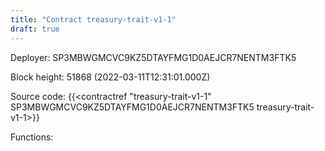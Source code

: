 ```yaml
---
title: "Contract treasury-trait-v1-1"
draft: true
---
```

Deployer: SP3MBWGMCVC9KZ5DTAYFMG1D0AEJCR7NENTM3FTK5


 



Block height: 51868 (2022-03-11T12:31:01.000Z)

Source code: {{<contractref "treasury-trait-v1-1" SP3MBWGMCVC9KZ5DTAYFMG1D0AEJCR7NENTM3FTK5 treasury-trait-v1-1>}}

Functions:


